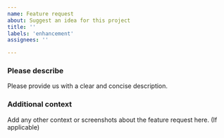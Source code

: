 ```yaml
---
name: Feature request
about: Suggest an idea for this project
title: ''
labels: 'enhancement'
assignees: ''

---
```


### Please describe
Please provide us with a clear and concise description.

### Additional context
Add any other context or screenshots about the feature request here. (If applicable)
